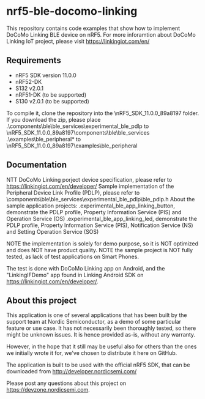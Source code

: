 nrf5-ble-docomo-linking
=======================

 This repository contains code examples that show how to implement DoCoMo Linking BLE device on nRF5.
 For more inforamtion about DoCoMo Linking IoT project, please visit https://linkingiot.com/en/
 
Requirements
------------
- nRF5 SDK version 11.0.0
- nRF52-DK
- S132 v2.0.1
- nRF51-DK (to be supported)
- S130 v2.0.1 (to be supported)

To compile it, clone the repository into the \nRF5_SDK_11.0.0_89a8197 folder.
If you download the zip, please place 
.\components\ble\ble_services\experimental_ble_pdlp to \nRF5_SDK_11.0.0_89a8197\components\ble\ble_services
.\examples\ble_peripheral\* to \nRF5_SDK_11.0.0_89a8197\examples\ble_peripheral

Documentation
-----------------
NTT DoCoMo Linking porject device specification, please refer to https://linkingiot.com/en/developer/
Sample implementation of the Peripheral Device Link Profile (PDLP), please refer to \components\ble\ble_services\experimental_ble_pdlp\ble_pdlp.h
About the sample application projects:
  .experimental_ble_app_linking_button, demonstrate the PDLP profile, Property Information Service (PIS) and Operation Service (OS)
  .experimental_ble_app_linking_led, demonstrate the PDLP profile, Property Information Service (PIS), Notification Service (NS) and Setting Operation Service (SOS)

NOTE the implementation is solely for demo purpose, so it is NOT optimized and does NOT have product quality.
NOTE the sample project is NOT fully tested, as lack of test applications on Smart Phones.

The test is done with DoCoMo Linking app on Android, and the "LinkingIFDemo" app found in Linking Android SDK on https://linkingiot.com/en/developer/.

About this project
------------------
This application is one of several applications that has been built by the support team at Nordic Semiconductor, as a demo of some particular feature or use case. It has not necessarily been thoroughly tested, so there might be unknown issues. It is hence provided as-is, without any warranty. 

However, in the hope that it still may be useful also for others than the ones we initially wrote it for, we've chosen to distribute it here on GitHub. 

The application is built to be used with the official nRF5 SDK, that can be downloaded from http://developer.nordicsemi.com/

Please post any questions about this project on https://devzone.nordicsemi.com.
